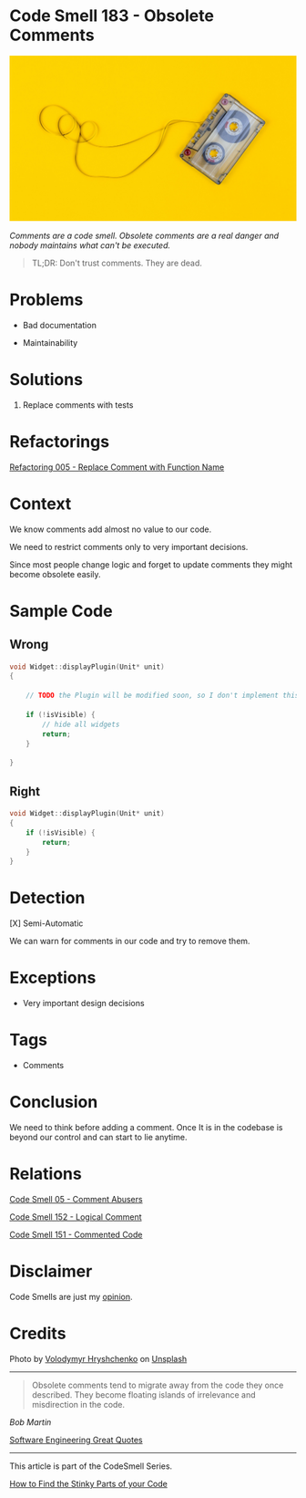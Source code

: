 # Code Smell 183 - Obsolete Comments
            
![Code Smell 183 - Obsolete Comments](Code%20Smell%20183%20-%20Obsolete%20Comments.jpg)

*Comments are a code smell. Obsolete comments are a real danger and nobody maintains what can't be executed.*

> TL;DR: Don't trust comments. They are dead.

# Problems

- Bad documentation

- Maintainability

# Solutions

1. Replace comments with tests

# Refactorings

[Refactoring 005 - Replace Comment with Function Name](https://github.com/mcsee/Software-Design-Articles/tree/main/Articles/Refactorings/Refactoring%20005%20-%20Replace%20Comment%20with%20Function%20Name/readme.md)

# Context

We know comments add almost no value to our code.

We need to restrict comments only to very important decisions.

Since most people change logic and forget to update comments they might become obsolete easily.

# Sample Code

## Wrong

[Gist Url]: # (https://gist.github.com/mcsee/fd5b6b44920df66b6558be35f729f0f7)
```cpp
void Widget::displayPlugin(Unit* unit)
{

 	// TODO the Plugin will be modified soon, so I don't implement this right now

 	if (!isVisible) {
		// hide all widgets
		return;
 	}

}
```

## Right

[Gist Url]: # (https://gist.github.com/mcsee/36f9dde4301f0ab77c034aeba7c0b391)
```cpp
void Widget::displayPlugin(Unit* unit)
{ 
	if (!isVisible) {
		return;
 	}
}
```

# Detection

[X] Semi-Automatic 

We can warn for comments in our code and try to remove them.

# Exceptions

- Very important design decisions

# Tags

- Comments

# Conclusion

We need to think before adding a comment. Once It is in the codebase is beyond our control and can start to lie anytime.

# Relations

[Code Smell 05 - Comment Abusers](https://github.com/mcsee/Software-Design-Articles/tree/main/Articles/Code%20Smells/Code%20Smell%2005%20-%20Comment%20Abusers/readme.md)

[Code Smell 152 - Logical Comment](https://github.com/mcsee/Software-Design-Articles/tree/main/Articles/Code%20Smells/Code%20Smell%20152%20-%20Logical%20Comment/readme.md) 

[Code Smell 151 - Commented Code](https://github.com/mcsee/Software-Design-Articles/tree/main/Articles/Code%20Smells/Code%20Smell%20151%20-%20Commented%20Code/readme.md)

# Disclaimer

Code Smells are just my [opinion](https://github.com/mcsee/Software-Design-Articles/tree/main/Articles/Blogging/I%20Wrote%20More%20than%2090%20Articles%20on%202021%20Here%20is%20What%20I%20Learned/readme.md).

# Credits

Photo by [Volodymyr Hryshchenko](https://unsplash.com/@lunarts) on [Unsplash](https://unsplash.com/s/photos/obsolete)
    
* * *

> Obsolete comments tend to migrate away from the code they once described. They become floating islands of irrelevance and misdirection in the code.
 
_Bob Martin_

[Software Engineering Great Quotes](https://github.com/mcsee/Software-Design-Articles/tree/main/Articles/Quotes/Software%20Engineering%20Great%20Quotes/readme.md)

* * *

This article is part of the CodeSmell Series.

[How to Find the Stinky Parts of your Code](https://github.com/mcsee/Software-Design-Articles/tree/main/Articles/Code%20Smells/How%20to%20Find%20the%20Stinky%20parts%20of%20your%20Code/readme.md)